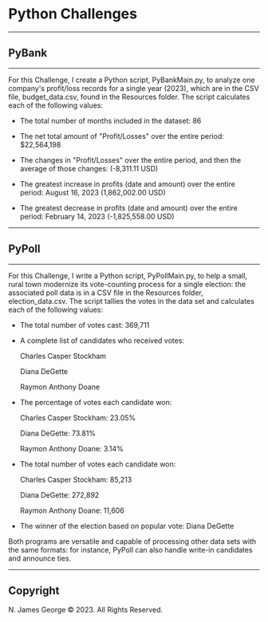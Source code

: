 # Python Challenges

----

## PyBank

----

For this Challenge, I create a Python script, PyBankMain.py, to analyze one company's profit/loss records for a single year (2023), which are in the CSV file, budget_data.csv, found in the Resources folder.  The script calculates each of the following values:

  * The total number of months included in the dataset: 86

  * The net total amount of "Profit/Losses" over the entire period: $22,564,198

  * The changes in "Profit/Losses" over the entire period, and then the average of those changes: (-8,311.11 USD)

  * The greatest increase in profits (date and amount) over the entire period: August 16, 2023 (1,862,002.00 USD)

  * The greatest decrease in profits (date and amount) over the entire period: February 14, 2023 (-1,825,558.00 USD)

----

## PyPoll

----

For this Challenge, I write a Python script, PyPollMain.py, to help a small, rural town modernize its vote-counting process for a single election: the associated poll data is in a CSV file in the Resources folder, election_data.csv.  The script tallies the votes in the data set and calculates each of the following values:

  * The total number of votes cast: 369,711

  * A complete list of candidates who received votes:

    Charles Casper Stockham

    Diana DeGette

    Raymon Anthony Doane

  * The percentage of votes each candidate won:

    Charles Casper Stockham: 23.05%

    Diana DeGette: 73.81%

    Raymon Anthony Doane: 3.14%

  * The total number of votes each candidate won:

    Charles Casper Stockham: 85,213

    Diana DeGette: 272,892

    Raymon Anthony Doane: 11,606

  * The winner of the election based on popular vote: Diana DeGette

Both programs are versatile and capable of processing other data sets with the same formats: for instance, PyPoll can also handle write-in candidates and announce ties.

----

## Copyright

N. James George © 2023. All Rights Reserved.
